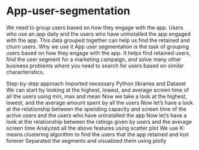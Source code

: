 # App-user-segmentation
We need to group users based on how they engage with the app. Users who use an app daily and the users who have uninstalled the app engaged with the app. This data grouped together can help us find the retained and churn users.
Why we use it
App user segmentation is the task of grouping users based on how they engage with the app. It helps find retained users, find the user segment for a marketing campaign, and solve many other business problems where you need to search for users based on similar characteristics.

Step-by-step approach
Imported necessary Python libraries and Dataset
We can start by looking at the highest, lowest, and average screen time of all the users using min, max and mean
Now we take a look at the highest, lowest, and the average amount spent by all the users
Now let’s have a look at the relationship between the spending capacity and screen time of the active users and the users who have uninstalled the app
Now let’s have a look at the relationship between the ratings given by users and the average screen time
Analyzed all the above features using scatter plot
We use K-means clustering algorithm to find the users that the app retained and lost forever
Separated the segments and visualized them using plotly
